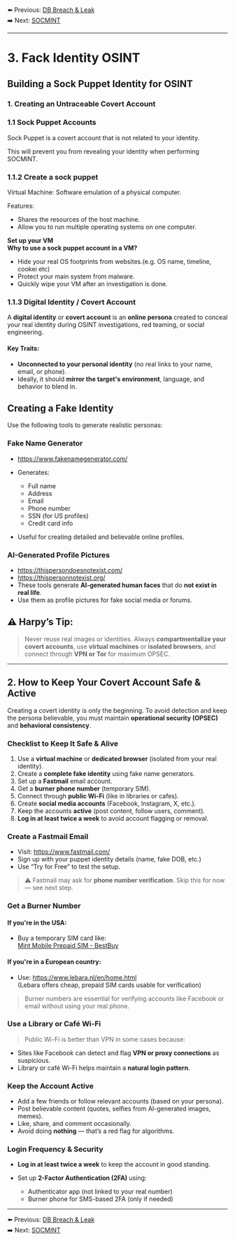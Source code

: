 ⬅️ Previous: [DB Breach & Leak](./02.%20DB%20brech%20&%20leack.md)  
➡️ Next: [SOCMINT](./04.%20SOCMINT.md)

---

# 3. Fack Identity OSINT

## Building a Sock Puppet Identity for OSINT

### 1\. Creating an Untraceable Covert Account

### 1.1 Sock Puppet Accounts

Sock Puppet is a covert account that is not related to your identity.

This will prevent you from revealing your identity when performing SOCMINT.

### 1.1.2 Create a sock puppet

Virtual Machine: Software emulation of a physical computer.

Features:

- Shares the resources of the host machine.
- Allow you to run multiple operating systems on one computer.

**Set up your VM**  
**Why to use a sock puppet account in a VM?**

- Hide your real OS footprints from websites.(e.g. OS name, timeline, cookei etc)
- Protect your main system from malware.
- Quickly wipe your VM after an investigation is done.

### 1.1.3 Digital Identity / Covert Account

A **digital identity** or **covert account** is an **online persona** created to conceal your real identity during OSINT investigations, red teaming, or social engineering.

#### Key Traits:

- **Unconnected to your personal identity** (no real links to your name, email, or phone).
- Ideally, it should **mirror the target's environment**, language, and behavior to blend in.

## **Creating a Fake Identity**

Use the following tools to generate realistic personas:

### **Fake Name Generator**

- https://www.fakenamegenerator.com/
    
- Generates:
    
    - Full name
    - Address
    - Email
    - Phone number
    - SSN (for US profiles)
    - Credit card info
- Useful for creating detailed and believable online profiles.
    

### **AI-Generated Profile Pictures**

- https://thispersondoesnotexist.com/
- https://thispersonnotexist.org/
- These tools generate **AI-generated human faces** that do **not exist in real life**.
- Use them as profile pictures for fake social media or forums.

## ⚠️ Harpy’s Tip:

> Never reuse real images or identities. Always **compartmentalize your covert accounts**, use **virtual machines** or **isolated browsers**, and connect through **VPN or Tor** for maximum OPSEC.

* * *

## 2\. How to Keep Your Covert Account Safe & Active

Creating a covert identity is only the beginning. To avoid detection and keep the persona believable, you must maintain **operational security (OPSEC)** and **behavioral consistency**.

### **Checklist to Keep It Safe & Alive**

1.  Use a **virtual machine** or **dedicated browser** (isolated from your real identity).
2.  Create a **complete fake identity** using fake name generators.
3.  Set up a **Fastmail** email account.
4.  Get a **burner phone number** (temporary SIM).
5.  Connect through **public Wi-Fi** (like in libraries or cafes).
6.  Create **social media accounts** (Facebook, Instagram, X, etc.).
7.  Keep the accounts **active** (post content, follow users, comment).
8.  **Log in at least twice a week** to avoid account flagging or removal.

### **Create a Fastmail Email**

- Visit: https://www.fastmail.com/
- Sign up with your puppet identity details (name, fake DOB, etc.)
- Use “Try for Free” to test the setup.

> ⚠️ Fastmail may ask for **phone number verification**. Skip this for now — see next step.

### **Get a Burner Number**

#### If you're in the **USA**:

- Buy a temporary SIM card like:  
    [Mint Mobile Prepaid SIM - BestBuy](https://www.bestbuy.com/site/mint-mobile-prepaid-sim-card-starter-kit-gold/6310601.p)

#### If you're in a **European country**:

- Use: https://www.lebara.nl/en/home.html  
    (Lebara offers cheap, prepaid SIM cards usable for verification)

> Burner numbers are essential for verifying accounts like Facebook or email without using your real phone.

### **Use a Library or Café Wi-Fi**

> Public Wi-Fi is better than VPN in some cases because:

- Sites like Facebook can detect and flag **VPN or proxy connections** as suspicious.
- Library or café Wi-Fi helps maintain a **natural login pattern**.

### **Keep the Account Active**

- Add a few friends or follow relevant accounts (based on your persona).
- Post believable content (quotes, selfies from AI-generated images, memes).
- Like, share, and comment occasionally.
- Avoid doing **nothing** — that’s a red flag for algorithms.

### **Login Frequency & Security**

- **Log in at least twice a week** to keep the account in good standing.
    
- Set up **2-Factor Authentication (2FA)** using:
    
    - Authenticator app (not linked to your real number)
    - Burner phone for SMS-based 2FA (only if needed)


---

⬅️ Previous: [DB Breach & Leak](./02.%20DB%20brech%20&%20leack.md)  
➡️ Next: [SOCMINT](./04.%20SOCMINT.md)
